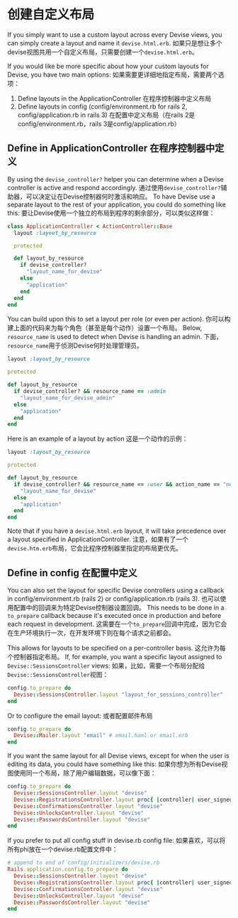# 创建自定义布局
If you simply want to use a custom layout across every Devise views, you can simply create a layout and name it `devise.html.erb`.
如果只是想让多个devise视图共用一个自定义布局，只需要创建一个`devise.html.erb`。

If you would like be more specific about how your custom layouts for Devise, you have two main options:
如果需要更详细地指定布局，需要两个选项：

1. Define layouts in the ApplicationController
   在程序控制器中定义布局
1. Define layouts in config (config/environment.rb for rails 2, config/application.rb in rails 3)
  在配置中定义布局（在rails 2是config/environment.rb，rails 3是config/application.rb）

## Define in ApplicationController  在程序控制器中定义
By using the `devise_controller?` helper you can determine when a Devise controller is active and respond accordingly.
通过使用`devise_controller?`辅助器，可以决定让在Devise控制器何时激活和响应。
To have Devise use a separate layout to the rest of your application, you could do something like this:
要让Devise使用一个独立的布局到程序的剩余部分，可以类似这样做：

```ruby
class ApplicationController < ActionController::Base
  layout :layout_by_resource

  protected

  def layout_by_resource
    if devise_controller?
      "layout_name_for_devise"
    else
      "application"
    end
  end
end
```

You can build upon this to set a layout per role (or even per action).
你可以构建上面的代码来为每个角色（甚至是每个动作）设置一个布局。
Below, `resource_name` is used to detect when Devise is handling an admin.
下面，`resource_name`用于侦测Devise何时处理管理员。

```ruby
layout :layout_by_resource

protected

def layout_by_resource
  if devise_controller? && resource_name == :admin
    "layout_name_for_devise_admin"
  else
    "application"
  end
end
```

Here is an example of a layout by action
这是一个动作的示例：

```ruby
layout :layout_by_resource

protected

def layout_by_resource
  if devise_controller? && resource_name == :user && action_name == "new"
    "layout_name_for_devise"
  else
    "application"
  end
end
```

Note that if you have a `devise.html.erb` layout, it will take precedence over a layout specified in ApplicationController.
注意，如果有了一个`devise.htm.erb`布局，它会比程序控制器里指定的布局更优先。

## Define in config  在配置中定义
You can also set the layout for specific Devise controllers using a callback in config/environment.rb (rails 2) or config/application.rb (rails 3).
也可以使用配置中的回调来为特定Devise控制器设置回调。
This needs to be done in a `to_prepare` callback because it's executed once in production and before each request in development.
这需要在一个`to_prepare`回调中完成，因为它会在生产环境执行一次，在开发环境下则在每个请求之前都会。

This allows for layouts to be specified on a per-controller basis.
这允许为每个控制器指定布局。
If, for example, you want a specific layout assigned to `Devise::SessionsController` views:
如果，比如，需要一个布局分配给`Devise::SessionsController`视图：

```ruby
config.to_prepare do
  Devise::SessionsController.layout "layout_for_sessions_controller" 
end
```

Or to configure the email layout:
或者配置邮件布局

```ruby
config.to_prepare do
  Devise::Mailer.layout "email" # email.haml or email.erb
end
```

If you want the same layout for all Devise views, except for when the user is editing its data, you could have something like this:
如果你想为所有Devise视图使用同一个布局，除了用户编辑数据，可以像下面：

```ruby
config.to_prepare do
  Devise::SessionsController.layout "devise"
  Devise::RegistrationsController.layout proc{ |controller| user_signed_in? ? "application" : "devise" }
  Devise::ConfirmationsController.layout "devise"
  Devise::UnlocksController.layout "devise"            
  Devise::PasswordsController.layout "devise"        
end
```

If you prefer to put all config stuff in devise.rb config file:
如果喜欢，可以将所有phi放在一个devise.rb配置文件中：

```ruby
# append to end of config/initializers/devise.rb
Rails.application.config.to_prepare do
  Devise::SessionsController.layout "devise"
  Devise::RegistrationsController.layout proc{ |controller| user_signed_in? ? "application" : "devise" }
  Devise::ConfirmationsController.layout "devise"
  Devise::UnlocksController.layout "devise"            
  Devise::PasswordsController.layout "devise"        
end
```

